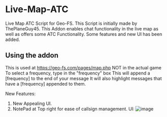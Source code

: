 # Live-Map-ATC
Live Map ATC Script for Geo-FS.
This Script is initially made by ThePlaneGuy45. This Addon enables chat functionality in the live map as well as offers some ATC Functionality. Some features and new UI has been added.

## Using the addon
This is used at https://geo-fs.com/pages/map.php NOT in the actual game
To select a frequency, type in the "frequency" box
This will append a [frequency] to the end of your message
It will also highlight messages that have a [frequency] appended to them.

New Features: 
1. New Appealing UI.
2. NotePad at Top right for ease of callsign management.
 UI:
![image](https://github.com/user-attachments/assets/10e83a07-0341-4c7c-a1d3-9466bc53bc73)
